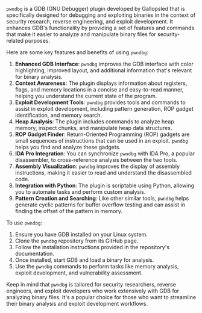 `pwndbg` is a GDB (GNU Debugger) plugin developed by Gallopsled that is specifically designed for debugging and exploiting binaries in the context of security research, reverse engineering, and exploit development. It enhances GDB's functionality by providing a set of features and commands that make it easier to analyze and manipulate binary files for security-related purposes.

Here are some key features and benefits of using `pwndbg`:

1. **Enhanced GDB Interface**: `pwndbg` improves the GDB interface with color highlighting, improved layout, and additional information that's relevant for binary analysis.
2. **Context Awareness**: The plugin displays information about registers, flags, and memory locations in a concise and easy-to-read manner, helping you understand the current state of the program.
3. **Exploit Development Tools**: `pwndbg` provides tools and commands to assist in exploit development, including pattern generation, ROP gadget identification, and memory search.
4. **Heap Analysis**: The plugin includes commands to analyze heap memory, inspect chunks, and manipulate heap data structures.
5. **ROP Gadget Finder**: Return-Oriented Programming (ROP) gadgets are small sequences of instructions that can be used in an exploit. `pwndbg` helps you find and analyze these gadgets.
6. **IDA Pro Integration**: You can synchronize `pwndbg` with IDA Pro, a popular disassembler, to cross-reference analysis between the two tools.
7. **Assembly Visualization**: `pwndbg` improves the display of assembly instructions, making it easier to read and understand the disassembled code.
8. **Integration with Python**: The plugin is scriptable using Python, allowing you to automate tasks and perform custom analysis.
9. **Pattern Creation and Searching**: Like other similar tools, `pwndbg` helps generate cyclic patterns for buffer overflow testing and can assist in finding the offset of the pattern in memory.

To use `pwndbg`:

1. Ensure you have GDB installed on your Linux system.
2. Clone the `pwndbg` repository from its GitHub page.
3. Follow the installation instructions provided in the repository's documentation.
4. Once installed, start GDB and load a binary for analysis.
5. Use the `pwndbg` commands to perform tasks like memory analysis, exploit development, and vulnerability assessment.

Keep in mind that `pwndbg` is tailored for security researchers, reverse engineers, and exploit developers who work extensively with GDB for analyzing binary files. It's a popular choice for those who want to streamline their binary analysis and exploit development workflows.